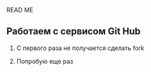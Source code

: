 READ ME
## Работаем с сервисом Git Hub

1. С первого раза не получается сделать fork

2. Попробую еще раз